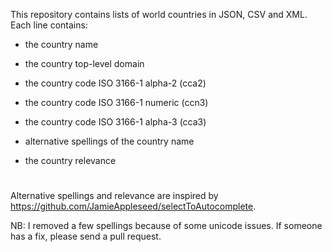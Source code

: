 This repository contains lists of world countries in JSON, CSV and XML. Each line contains:

 - the country name

 - the country top-level domain

 - the country code ISO 3166-1 alpha-2 (cca2)

 - the country code ISO 3166-1 numeric (ccn3)

 - the country code ISO 3166-1 alpha-3 (cca3)
 
 - alternative spellings of the country name
 
 - the country relevance
 
# 
Alternative spellings and relevance are inspired by https://github.com/JamieAppleseed/selectToAutocomplete. 

NB: I removed a few spellings because of some unicode issues. If someone has a fix, please send a pull request.